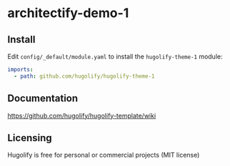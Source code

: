 # architectify-demo-1

## Install
Edit `config/_default/module.yaml` to install the `hugolify-theme-1` module:
```yml
imports:
  - path: github.com/hugolify/hugolify-theme-1
```

## Documentation
https://github.com/hugolify/hugolify-template/wiki

## Licensing
Hugolify is free for personal or commercial projects (MIT license)
